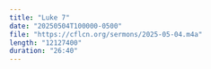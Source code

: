 ```yaml
---
title: "Luke 7"
date: "20250504T100000-0500"
file: "https://cflcn.org/sermons/2025-05-04.m4a"
length: "12127400"
duration: "26:40"
---
```

